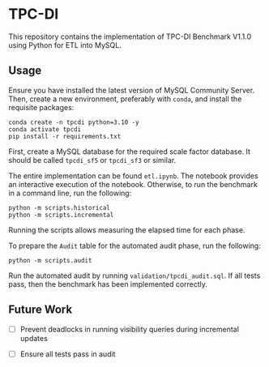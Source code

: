 # TPC-DI

This repository contains the implementation of TPC-DI Benchmark V1.1.0 using Python for ETL into MySQL.

## Usage

Ensure you have installed the latest version of MySQL Community Server. Then, create a new environment, preferably with `conda`, and install the requisite packages: 

    conda create -n tpcdi python=3.10 -y
    conda activate tpcdi
    pip install -r requirements.txt

First, create a MySQL database for the required scale factor database. It should be called `tpcdi_sf5` or `tpcdi_sf3` or similar. 

The entire implementation can be found `etl.ipynb`. The notebook provides an interactive execution of the notebook. Otherwise, to run the benchmark in a command line, run the following:

    python -m scripts.historical
    python -m scripts.incremental

Running the scripts allows measuring the elapsed time for each phase.

To prepare the `Audit` table for the automated audit phase, run the following:

    python -m scripts.audit

Run the automated audit by running `validation/tpcdi_audit.sql`. If all tests pass, then the benchmark has been implemented correctly.

## Future Work

- [ ] Prevent deadlocks in running visibility queries during incremental updates
- [ ] Ensure all tests pass in audit

